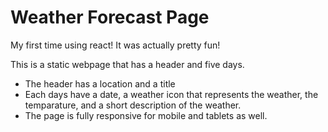 # Weather Forecast Page

My first time using react! It was actually pretty fun!

This is a static webpage that has a header and five days.
- The header has a location and a title
- Each days have a date, a weather icon that represents the weather, the temparature, and a short description of the weather.
- The page is fully responsive for mobile and tablets as well.
